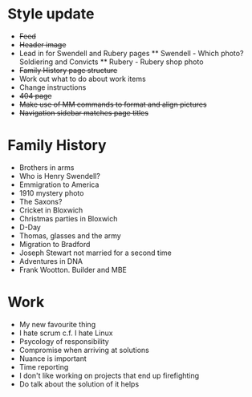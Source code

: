 # Style update
* ~~Feed~~
* ~~Header image~~
* Lead in for Swendell and Rubery pages
    ** Swendell - Which photo? Soldiering and Convicts
    ** Rubery - Rubery shop photo
* ~~Family History page structure~~
* Work out what to do about work items
* Change instructions
* ~~404 page~~
* ~~Make use of MM commands to format and align pictures~~
* ~~Navigation sidebar matches page titles~~



# Family History
* Brothers in arms
* Who is Henry Swendell?
* Emmigration to America
* 1910 mystery photo
* The Saxons?
* Cricket in Bloxwich
* Christmas parties in Bloxwich
* D-Day
* Thomas, glasses and the army
* Migration to Bradford
* Joseph Stewart not married for a second time
* Adventures in DNA
* Frank Wootton. Builder and MBE

# Work
* My new favourite thing
* I hate scrum c.f. I hate Linux
* Psycology of responsibility
* Compromise when arriving at solutions
* Nuance is important
* Time reporting
* I don't like working on projects that end up firefighting
* Do talk about the solution of it helps

